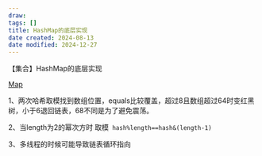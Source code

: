 ```yaml
---
draw:
tags: []
title: HashMap的底层实现
date created: 2024-08-13
date modified: 2024-12-27
---
```


【集合】HashMap的底层实现

[Map](Map.md)

1、两次哈希取模找到数组位置，equals比较覆盖，超过8且数组超过64时变红黑树，小于6退回链表，68不同是为了避免震荡。

2、当length为2的幂次方时 取模` hash%length==hash&(length-1)`

3、多线程的时候可能导致链表循环指向
